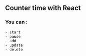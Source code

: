 ## Counter time with React

### You can :

    - start
    - pause
    - add
    - update
    - delete
